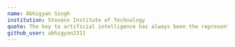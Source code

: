 ```yaml
---
name: Abhigyan Singh
institution: Stevens Institute of Technology
quote: The key to artificial intelligence has always been the representation.
github_user: abhigyan2311
---
```

